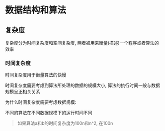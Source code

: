 # 数据结构和算法

## 复杂度

复杂度分为时间复杂度和空间复杂度, 两者被用来衡量(描述)一个程序或者算法的效率

### 时间复杂度

时间复杂度用于衡量算法的快慢

时间复杂度需要考虑到算法所处理的数据的规模大小, 算法的执行时间一般与数据规模呈正相关关系

为什么时间复杂度需要考虑数据规模:

不同的算法在不同数据规模下的运行时间不同

> 如果算法a和b的时间复杂度为100n和n^2, 在100n